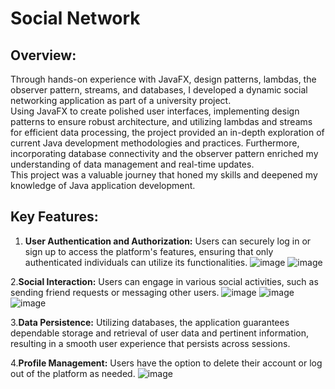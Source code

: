 # Social Network

## Overview:
Through hands-on experience with JavaFX, design patterns, lambdas, the observer pattern, streams, and databases, I developed a dynamic social networking application as part of a university project.  
Using JavaFX to create polished user interfaces, implementing design patterns to ensure robust architecture, and utilizing lambdas and streams for efficient data processing, the project provided an in-depth exploration of current Java development methodologies and practices. Furthermore, incorporating database connectivity and the observer pattern enriched my understanding of data management and real-time updates.  
This project was a valuable journey that honed my skills and deepened my knowledge of Java application development.

## Key Features:
1. **User Authentication and Authorization:** Users can securely log in or sign up to access the platform's features, ensuring that only authenticated individuals can utilize its functionalities.
   ![image](https://github.com/roxana-rosca/SocialNetworkGUI/assets/149573845/3f481aa3-de57-4c74-ac7b-e9d9599534fa)
   ![image](https://github.com/roxana-rosca/SocialNetworkGUI/assets/149573845/a9399b38-cc66-4ec9-b760-b4156d87c763)
   
2.**Social Interaction:** Users can engage in various social activities, such as sending friend requests or messaging other users.
  ![image](https://github.com/roxana-rosca/SocialNetworkGUI/assets/149573845/a0efc1df-602f-4ec1-a71d-05f9b69a88c9)
  ![image](https://github.com/roxana-rosca/SocialNetworkGUI/assets/149573845/b6ab8097-32c0-475a-84b4-ba70b9eba807)
  ![image](https://github.com/roxana-rosca/SocialNetworkGUI/assets/149573845/11cb6e8a-46c9-47a0-ba60-97752de529f5)

3.**Data Persistence:** Utilizing databases, the application guarantees dependable storage and retrieval of user data and pertinent information, resulting in a smooth user experience that persists across sessions.

4.**Profile Management:** Users have the option to delete their account or log out of the platform as needed.
  ![image](https://github.com/roxana-rosca/SocialNetworkGUI/assets/149573845/c37ed5c8-d54a-45f0-8167-1ac65613c471)
